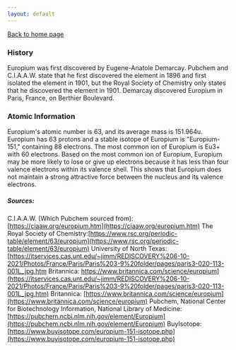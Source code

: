 ```yaml
---
layout: default
---
```

[Back to home page](./index.md)

### History
Europium was first discovered by Eugene-Anatole Demarcay. Pubchem and C.I.A.A.W. state that he first discovered the element in 1896 and first isolated the element in 1901, but the Royal Society of Chemistry only states that he discovered the element in 1901. Demarcay discovered Europium in Paris, France, on Berthier Boulevard.

### Atomic Information
Europium's atomic number is 63, and its average mass is 151.964u. Europium has 63 protons and a stable isotope of Europium is "Europium-151," containing 88 electrons. The most common ion of Europium is Eu3+ with 60 electrons. Based on the most common ion of Europium, Europium may be more likely to lose or give up electrons because it has less than four valence electrons within its valence shell. This shows that Europium does not maintain a strong attractive force between the nucleus and its valence electrons.












##### Sources:
C.I.A.A.W. (Which Pubchem sourced from): [https://ciaaw.org/europium.htm](https://ciaaw.org/europium.htm)
The Royal Society of Chemistry:[https://www.rsc.org/periodic-table/element/63/europium](https://www.rsc.org/periodic-table/element/63/europium)
University of North Texas: [https://itservices.cas.unt.edu/~jimm/REDISCOVERY%206-10-2021/Photos/France/Paris/Paris%203-9%20folder/pages/paris3-020-113-001L_jpg.htm
Britannica: https://www.britannica.com/science/europium](https://itservices.cas.unt.edu/~jimm/REDISCOVERY%206-10-2021/Photos/France/Paris/Paris%203-9%20folder/pages/paris3-020-113-001L_jpg.htm)
Britannica: [https://www.britannica.com/science/europium](https://www.britannica.com/science/europium)
Pubchem, National Center for Biotechnology Information, National Library of Medicine: [https://pubchem.ncbi.nlm.nih.gov/element/Europium](https://pubchem.ncbi.nlm.nih.gov/element/Europium)
BuyIsotope: [https://www.buyisotope.com/europium-151-isotope.php](https://www.buyisotope.com/europium-151-isotope.php)
